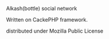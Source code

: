 Alkash(bottle) social network

Written on CackePHP framework.

distributed under Mozilla Public License